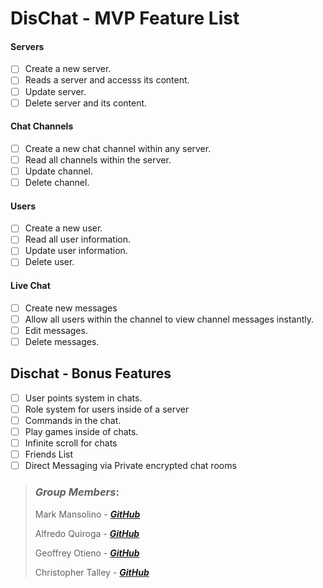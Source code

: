 DisChat - MVP Feature List
=================================================================
#### Servers
- [ ] Create a new server.
- [ ] Reads a server and accesss its content.
- [ ] Update server.
- [ ] Delete server and its content.
#### Chat Channels
- [ ] Create a new chat channel within any server.
- [ ] Read all channels within the server.
- [ ] Update channel.
- [ ] Delete channel.
#### Users
- [ ] Create a new user.
- [ ] Read all user information.
- [ ] Update user information.
- [ ] Delete user.
#### Live Chat
- [ ] Create new messages
- [ ] Allow all users within the channel to view channel messages instantly.
- [ ] Edit messages.
- [ ] Delete messages.

Dischat - Bonus Features
-----------------------------------------------------------------
- [ ] User points system in chats.
- [ ] Role system for users inside of a server
- [ ] Commands in the chat.
- [ ] Play games inside of chats.
- [ ] Infinite scroll for chats
- [ ] Friends List
- [ ] Direct Messaging via Private encrypted chat rooms

>
>
>
>### _Group Members_:
>
> Mark Mansolino - [_**GitHub**_](https://github.com/markjm610)
>
> Alfredo Quiroga - [_**GitHub**_](https://github.com/SauceKnight)
>
> Geoffrey Otieno - [_**GitHub**_](https://github.com/gootieno)
>
> Christopher Talley - [_**GitHub**_](https://github.com/christophertalley)
